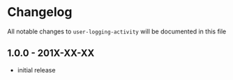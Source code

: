 # Changelog

All notable changes to `user-logging-activity` will be documented in this file

## 1.0.0 - 201X-XX-XX

- initial release
